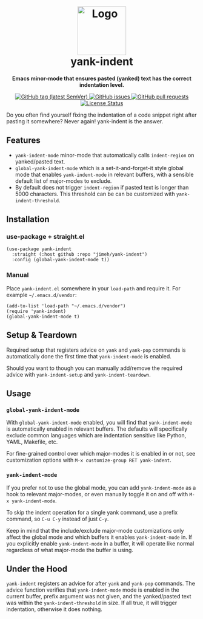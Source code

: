 <h1 align="center">
  <img width="128px" src="https://raw.githubusercontent.com/jimeh/yank-indent/main/img/yank-indent.svg" alt="Logo"><br />
  yank-indent
</h1>

<p align="center">
  <strong>
    Emacs minor-mode that ensures pasted (yanked) text has the correct indentation level.
  </strong>
</p>

<p align="center">
  <a href="https://github.com/jimeh/yank-indent/releases">
    <img src="https://img.shields.io/github/v/tag/jimeh/yank-indent?label=release" alt="GitHub tag (latest SemVer)">
  </a>
  <a href="https://github.com/jimeh/yank-indent/issues">
    <img src="https://img.shields.io/github/issues-raw/jimeh/yank-indent.svg?style=flat&logo=github&logoColor=white" alt="GitHub issues">
  </a>
  <a href="https://github.com/jimeh/yank-indent/pulls">
    <img src="https://img.shields.io/github/issues-pr-raw/jimeh/yank-indent.svg?style=flat&logo=github&logoColor=white" alt="GitHub pull requests">
  </a>
  <a href="https://github.com/jimeh/yank-indent/blob/master/LICENSE">
    <img src="https://img.shields.io/github/license/jimeh/yank-indent.svg?style=flat" alt="License Status">
  </a>
</p>

Do you often find yourself fixing the indentation of a code snippet right after
pasting it somewhere? Never again! yank-indent is the answer.

## Features

- `yank-indent-mode` minor-mode that automatically calls `indent-region` on
  yanked/pasted text.
- `global-yank-indent-mode` which is a set-it-and-forget-it style global mode
  that enables `yank-indent-mode` in relevant buffers, with a sensible default
  list of major-modes to exclude.
- By default does not trigger `indent-region` if pasted text is longer than 5000
  characters. This threshold can be can be customized with
  `yank-indent-threshold`.

## Installation

### use-package + straight.el

```elisp
(use-package yank-indent
  :straight (:host github :repo "jimeh/yank-indent")
  :config (global-yank-indent-mode t))
```

### Manual

Place `yank-indent.el` somewhere in your `load-path` and require it. For example
`~/.emacs.d/vendor`:

```elisp
(add-to-list 'load-path "~/.emacs.d/vendor")
(require 'yank-indent)
(global-yank-indent-mode t)
```

## Setup & Teardown

Required setup that registers advice on `yank` and `yank-pop` commands is
automatically done the first time that `yank-indent-mode` is enabled.

Should you want to though you can manually add/remove the required advice with
`yank-indent-setup` and `yank-indent-teardown`.

## Usage

### `global-yank-indent-mode`

With `global-yank-indent-mode` enabled, you will find that `yank-indent-mode` is
automatically enabled in relevant buffers. The defaults will specifically
exclude common languages which are indentation sensitive like Python, YAML,
Makefile, etc.

For fine-grained control over which major-modes it is enabled in or not, see
customization options with `M-x customize-group RET yank-indent`.

### `yank-indent-mode`

If you prefer not to use the global mode, you can add `yank-indent-mode` as a
hook to relevant major-modes, or even manually toggle it on and off with
`M-x yank-indent-mode`.

To skip the indent operation for a single yank command, use a prefix command, so
`C-u C-y` instead of just `C-y`.

Keep in mind that the include/exclude major-mode customizations only affect the
global mode and which buffers it enables `yank-indent-mode` in. If you
explicitly enable `yank-indent-mode` in a buffer, it will operate like normal
regardless of what major-mode the buffer is using.

## Under the Hood

`yank-indent` registers an advice for after `yank` and `yank-pop` commands. The
advice function verifies that `yank-indent-mode` mode is enabled in the current
buffer, prefix argument was not given, and the yanked/pasted text was within the
`yank-indent-threshold` in size. If all true, it will trigger indentation,
otherwise it does nothing.
